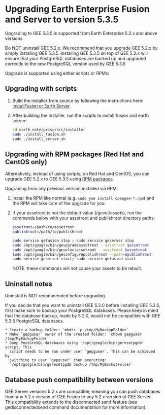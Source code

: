 # Upgrading Earth Enterprise Fusion and Server to version 5.3.5

Upgrading to GEE 5.3.5 is supported from Earth Enterprise 5.2.x and above versions.

Do NOT uninstall GEE 5.2.x. We recommend that you upgrade GEE 5.2.x by simply
installing GEE 5.3.5. Installing GEE 5.3.5 on top of GEE 5.2.x will ensure that
your PostgreSQL databases are backed up and upgraded correctly to the new
PostgreSQL version used by GEE 5.3.5

Upgrade is supported using either scripts or RPMs:

## Upgrading with scripts

1. Build the installer from source by following the instructions here:
   [InstallFusion or Earth Server](https://github.com/google/earthenterprise/wiki/Install-Fusion-or-Earth-Server).

2. After building the installer, run the scripts to install fusion and earth server:

    ```bash
    cd earth_enterprise/src/installer
    sudo ./install_fusion.sh
    sudo ./install_server.sh
    ```

## Upgrading with RPM packages (Red Hat and CentOS only)

Alternatively, instead of using scripts, on Red Hat and CentOS, you can upgrade
GEE 5.2.x to GEE 5.3.5 using [RPM packages](https://github.com/google/earthenterprise/blob/master/earth_enterprise/BUILD_RPMS.md).

Upgrading from any previous version installed via RPM:

1. Install the RPM like normal (e.g. `sudo yum install opengee-*.rpm`) and the
   RPM will take care of the upgrade for you.

2. If your assetroot is not the default value (/gevol/assets), run the commands
   below with your assetroot and publishroot directory paths:

    ```bash
    assetroot=/path/to/assetroot
    publishroot=/path/to/publishroot

    sudo service gefusion stop ; sudo service geserver stop
    sudo /opt/google/bin/geupgradeassetroot --assetroot $assetroot
    sudo /opt/google/bin/geselectassetroot --assetroot $assetroot
    sudo /opt/google/bin/geconfigurepublishroot --path=$publishroot
    sudo service geserver start; sudo service gefusion start
    ```

    NOTE: these commands will not cause your assets to be rebuilt.

## Uninstall notes

Uninstall is NOT recommended before upgrading.

If you decide that you want to uninstall GEE 5.2.0 before installing GEE 5.3.5,
first make sure to backup your PostgreSQL databases. Please keep in mind that
the database backup, made by 5.2.0, would not be compatible with GEE 5.3.5
PostgreSQL databases.

    * Create a backup folder: `mkdir -p /tmp/MyBackupFolder`
    * Make `gepguser` owner of the created folder: `chown gepguser /tmp/MyBackupFolder`
    * Dump PostGreSQL databases using '/opt/google/bin/geresetpgdb' script. This
      script needs to be run under user `gepguser`. This can be achieved by
      switching to user `gepguser` then executing:
      `/opt/google/bin/geresetpgdb backup /tmp/MyBackupFolder`

## Database push compatibility between versions

GEE Server versions 5.2.x are compatible, meaning you can push databases from
any 5.2.x version of GEE Fusion to any 5.2.x version of GEE Server. This
compatibility extends to the disconnected send feature (see gedisconnectedsend
command documentation for more information).
